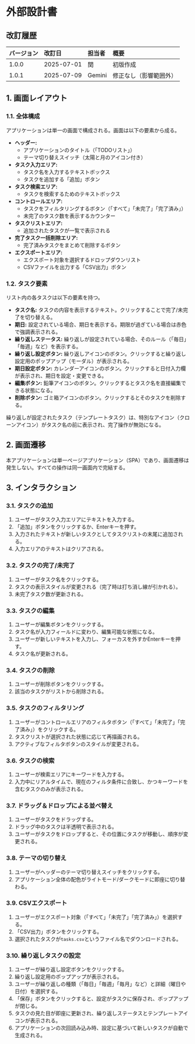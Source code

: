 # 外部設計書

## 改訂履歴

| バージョン | 改訂日     | 担当者 | 概要                   |
| :--- | :--- | :--- | :--- |
| 1.0.0    | 2025-07-01 | 関     | 初版作成               |
| 1.0.1    | 2025-07-09 | Gemini | 修正なし（影響範囲外） |

## 1. 画面レイアウト

### 1.1. 全体構成

アプリケーションは単一の画面で構成される。画面は以下の要素から成る。

- **ヘッダー:**
    - アプリケーションのタイトル（「TODOリスト」）
    - テーマ切り替えスイッチ（太陽と月のアイコン付き）
- **タスク入力エリア:**
    - タスク名を入力するテキストボックス
    - タスクを追加する「追加」ボタン
- **タスク検索エリア:**
    - タスクを検索するためのテキストボックス
- **コントロールエリア:**
    - タスクをフィルタリングするボタン（「すべて」「未完了」「完了済み」）
    - 未完了のタスク数を表示するカウンター
- **タスクリストエリア:**
    - 追加されたタスクが一覧で表示される
- **完了タスク一括削除エリア:**
    - 完了済みタスクをまとめて削除するボタン
- **エクスポートエリア:**
    - エクスポート対象を選択するドロップダウンリスト
    - CSVファイルを出力する「CSV出力」ボタン

### 1.2. タスク要素

リスト内の各タスクは以下の要素を持つ。

- **タスク名:** タスクの内容を表示するテキスト。クリックすることで完了/未完了を切り替える。
- **期日:** 設定されている場合、期日を表示する。期限が過ぎている場合は赤色で強調表示される。
- **繰り返しステータス:** 繰り返しが設定されている場合、そのルール（「毎日」「毎週」など）を表示する。
- **繰り返し設定ボタン:** 繰り返しアイコンのボタン。クリックすると繰り返し設定用のポップアップ（モーダル）が表示される。
- **期日設定ボタン:** カレンダーアイコンのボタン。クリックすると日付入力欄が表示され、期日を設定・変更できる。
- **編集ボタン:** 鉛筆アイコンのボタン。クリックするとタスク名を直接編集できる状態になる。
- **削除ボタン:** ゴミ箱アイコンのボタン。クリックするとそのタスクを削除する。

繰り返しが設定されたタスク（テンプレートタスク）は、特別なアイコン（クローンアイコン）がタスク名の前に表示され、完了操作が無効になる。

## 2. 画面遷移

本アプリケーションは単一ページアプリケーション（SPA）であり、画面遷移は発生しない。すべての操作は同一画面内で完結する。

## 3. インタラクション

### 3.1. タスクの追加

1.  ユーザーがタスク入力エリアにテキストを入力する。
2.  「追加」ボタンをクリックするか、Enterキーを押す。
3.  入力されたテキストが新しいタスクとしてタスクリストの末尾に追加される。
4.  入力エリアのテキストはクリアされる。

### 3.2. タスクの完了/未完了

1.  ユーザーがタスク名をクリックする。
2.  タスクの表示スタイルが変更される（完了時は打ち消し線が引かれる）。
3.  未完了タスク数が更新される。

### 3.3. タスクの編集

1.  ユーザーが編集ボタンをクリックする。
2.  タスク名が入力フィールドに変わり、編集可能な状態になる。
3.  ユーザーが新しいテキストを入力し、フォーカスを外すかEnterキーを押す。
4.  タスク名が更新される。

### 3.4. タスクの削除

1.  ユーザーが削除ボタンをクリックする。
2.  該当のタスクがリストから削除される。

### 3.5. タスクのフィルタリング

1.  ユーザーがコントロールエリアのフィルタボタン（「すべて」「未完了」「完了済み」）をクリックする。
2.  タスクリストが選択された状態に応じて再描画される。
3.  アクティブなフィルタボタンのスタイルが変更される。

### 3.6. タスクの検索

1.  ユーザーが検索エリアにキーワードを入力する。
2.  入力中にリアルタイムで、現在のフィルタ条件に合致し、かつキーワードを含むタスクのみが表示される。

### 3.7. ドラッグ＆ドロップによる並べ替え

1.  ユーザーがタスクをドラッグする。
2.  ドラッグ中のタスクは半透明で表示される。
3.  ユーザーがタスクをドロップすると、その位置にタスクが移動し、順序が変更される。

### 3.8. テーマの切り替え

1.  ユーザーがヘッダーのテーマ切り替えスイッチをクリックする。
2.  アプリケーション全体の配色がライトモード/ダークモードに即座に切り替わる。

### 3.9. CSVエクスポート

1.  ユーザーがエクスポート対象（「すべて」「未完了」「完了済み」）を選択する。
2.  「CSV出力」ボタンをクリックする。
3.  選択されたタスクが`tasks.csv`というファイル名でダウンロードされる。

### 3.10. 繰り返しタスクの設定

1.  ユーザーが繰り返し設定ボタンをクリックする。
2.  繰り返し設定用のポップアップが表示される。
3.  ユーザーが繰り返しの種類（「毎日」「毎週」「毎月」など）と詳細（曜日や日付）を選択する。
4.  「保存」ボタンをクリックすると、設定がタスクに保存され、ポップアップが閉じる。
5.  タスクの見た目が即座に更新され、繰り返しステータスとテンプレートアイコンが表示される。
6.  アプリケーションの次回読み込み時、設定に基づいて新しいタスクが自動で生成される。